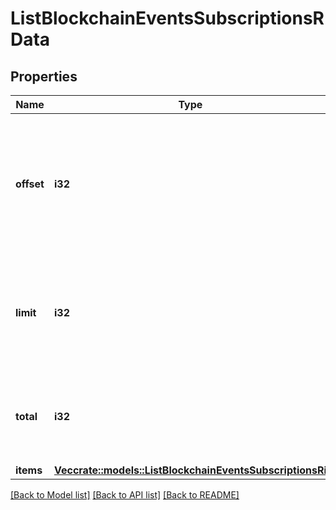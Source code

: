 # ListBlockchainEventsSubscriptionsRData

## Properties

Name | Type | Description | Notes
------------ | ------------- | ------------- | -------------
**offset** | **i32** | The starting index of the response items, i.e. where the response should start listing the returned items. | 
**limit** | **i32** | Defines how many items should be returned in the response per page basis. | 
**total** | **i32** | Defines the total number of items returned in the response. | 
**items** | [**Vec<crate::models::ListBlockchainEventsSubscriptionsRi>**](ListBlockchainEventsSubscriptionsRI.md) |  | 

[[Back to Model list]](../README.md#documentation-for-models) [[Back to API list]](../README.md#documentation-for-api-endpoints) [[Back to README]](../README.md)


